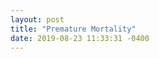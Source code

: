 ```yaml
---
layout: post
title: "Premature Mortality"
date: 2019-08-23 11:33:31 -0400
---
```

<div class="legend"></div>
<svg class="premature-mortality-map" viewBox="0 0 900 700"></svg>
<script src="assets/javascripts/legend.js" type="module"></script>
<script src="assets/javascripts/premature-mortality-map.js" type="module"></script>
